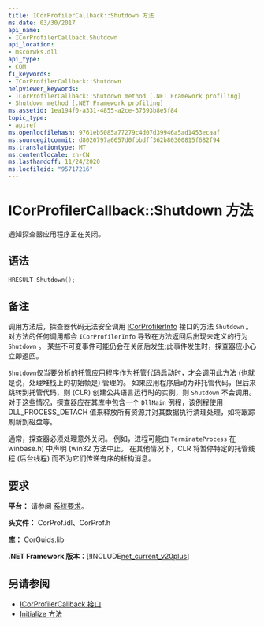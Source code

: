 ```yaml
---
title: ICorProfilerCallback::Shutdown 方法
ms.date: 03/30/2017
api_name:
- ICorProfilerCallback.Shutdown
api_location:
- mscorwks.dll
api_type:
- COM
f1_keywords:
- ICorProfilerCallback::Shutdown
helpviewer_keywords:
- ICorProfilerCallback::Shutdown method [.NET Framework profiling]
- Shutdown method [.NET Framework profiling]
ms.assetid: 1ea194f0-a331-4855-a2ce-37393b8e5f84
topic_type:
- apiref
ms.openlocfilehash: 9761eb5085a77279c4d07d39946a5ad1453ecaaf
ms.sourcegitcommit: d8020797a6657d0fbbdff362b80300815f682f94
ms.translationtype: MT
ms.contentlocale: zh-CN
ms.lasthandoff: 11/24/2020
ms.locfileid: "95717216"
---
```

# <a name="icorprofilercallbackshutdown-method"></a>ICorProfilerCallback::Shutdown 方法

通知探查器应用程序正在关闭。  
  
## <a name="syntax"></a>语法  
  
```cpp  
HRESULT Shutdown();  
```  
  
## <a name="remarks"></a>备注  

 调用方法后，探查器代码无法安全调用 [ICorProfilerInfo](icorprofilerinfo-interface.md) 接口的方法 `Shutdown` 。 对方法的任何调用都会 `ICorProfilerInfo` 导致在方法返回后出现未定义的行为 `Shutdown` 。 某些不可变事件可能仍会在关闭后发生;此事件发生时，探查器应小心立即返回。  
  
 `Shutdown`仅当要分析的托管应用程序作为托管代码启动时，才会调用此方法 (也就是说，处理堆栈上的初始帧是) 管理的。 如果应用程序启动为非托管代码，但后来跳转到托管代码，则 (CLR) 创建公共语言运行时的实例，则 `Shutdown` 不会调用。 对于这些情况，探查器应在其库中包含一个 `DllMain` 例程，该例程使用 DLL_PROCESS_DETACH 值来释放所有资源并对其数据执行清理处理，如将跟踪刷新到磁盘等。  
  
 通常，探查器必须处理意外关闭。 例如，进程可能由 `TerminateProcess` 在 winbase.h) 中声明 (win32 方法中止。 在其他情况下，CLR 将暂停特定的托管线程 (后台线程) 而不为它们传递有序的析构消息。  
  
## <a name="requirements"></a>要求  

 **平台：** 请参阅 [系统要求](../../get-started/system-requirements.md)。  
  
 **头文件：** CorProf.idl、CorProf.h  
  
 **库：** CorGuids.lib  
  
 **.NET Framework 版本：**[!INCLUDE[net_current_v20plus](../../../../includes/net-current-v20plus-md.md)]  
  
## <a name="see-also"></a>另请参阅

- [ICorProfilerCallback 接口](icorprofilercallback-interface.md)
- [Initialize 方法](icorprofilercallback-initialize-method.md)
